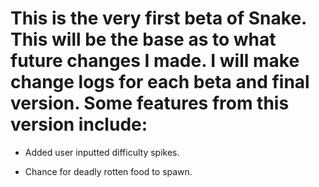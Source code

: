 # This is the very first beta of Snake. This will be the base as to what future changes I made. I will make change logs for each beta and final version. Some features from this version include: # 

+ Added user inputted difficulty spikes.  

+ Chance for deadly rotten food to spawn.